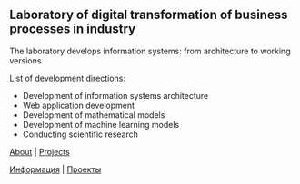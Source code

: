 ## Laboratory of digital transformation of business processes in industry

The laboratory develops information systems: from architecture to working versions

List of development directions:
- Development of information systems architecture
- Web application development
- Development of mathematical models
- Development of machine learning models
- Conducting scientific research

<p>
  <a href="https://github.com/Lab-AI4TI/.github/">About</a> | <a href="https://github.com/Lab-AI4TI/.github/?tab=readme-ov-file#projects">Projects</a>
</p>

<p>
  <a href="https://github.com/Lab-AI4TI/.github/tree/main/ru">Информация</a> | <a href="https://github.com/Lab-AI4TI/.github/blob/main/ru/README.md#%D0%BF%D1%80%D0%BE%D0%B5%D0%BA%D1%82%D1%8B">Проекты</a>
</p>
